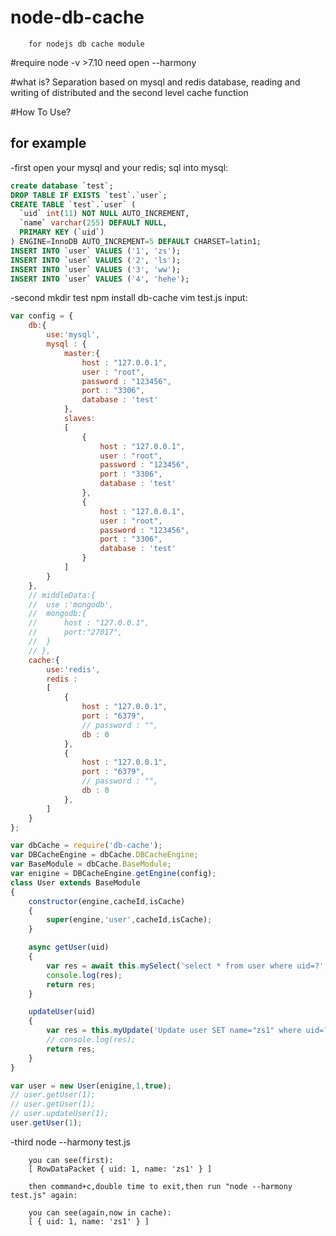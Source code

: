 # node-db-cache
		for nodejs db cache module

#require
		node -v >7.10
		need open --harmony

#what is?
		Separation based on mysql and redis database, 
		reading and writing of distributed and the second level cache function


#How To Use?
## for example
-first
		open your mysql and your redis;
		sql into mysql:
```sql
create database `test`;
DROP TABLE IF EXISTS `test`.`user`;
CREATE TABLE `test`.`user` (
  `uid` int(11) NOT NULL AUTO_INCREMENT,
  `name` varchar(255) DEFAULT NULL,
  PRIMARY KEY (`uid`)
) ENGINE=InnoDB AUTO_INCREMENT=5 DEFAULT CHARSET=latin1;
INSERT INTO `user` VALUES ('1', 'zs');
INSERT INTO `user` VALUES ('2', 'ls');
INSERT INTO `user` VALUES ('3', 'ww');
INSERT INTO `user` VALUES ('4', 'hehe');
```
-second
		mkdir test
		npm install db-cache
		vim test.js
		input:
```js
var config = {
	db:{
		use:'mysql',
		mysql : {
			master:{
				host : "127.0.0.1",
				user : "root",
				password : "123456",
				port : "3306",
				database : 'test'
			},
			slaves:
			[
				{
					host : "127.0.0.1",
					user : "root",
					password : "123456",
					port : "3306",
					database : 'test'
				},
				{
					host : "127.0.0.1",
					user : "root",
					password : "123456",
					port : "3306",
					database : 'test'
				}
			]
		}
	},
	// middleData:{
	// 	use :'mongodb',
	// 	mongodb:{
	// 		host : "127.0.0.1",
	// 		port:"27017",
	// 	}
	// },
	cache:{
		use:'redis',
		redis : 
		[
			{
				host : "127.0.0.1",
				port : "6379",
				// password : "",
				db : 0
			},
			{
				host : "127.0.0.1",
				port : "6379",
				// password : "",
				db : 0
			},
		]
	}
};

var dbCache = require('db-cache');
var DBCacheEngine = dbCache.DBCacheEngine;
var BaseModule = dbCache.BaseModule;
var enigine = DBCacheEngine.getEngine(config);
class User extends BaseModule
{
	constructor(engine,cacheId,isCache)
	{
		super(engine,'user',cacheId,isCache);
	}

	async getUser(uid)
	{
		var res = await this.mySelect('select * from user where uid=?',[uid],60);
		console.log(res);
		return res;
	}

	updateUser(uid)
	{
		var res = this.myUpdate('Update user SET name="zs1" where uid=?',[uid]);
		// console.log(res);
		return res;
	}
}

var user = new User(enigine,1,true);
// user.getUser(1);
// user.getUser(1);
// user.updateUser(1);
user.getUser(1);
```
-third
		node --harmony test.js

		you can see(first):
		[ RowDataPacket { uid: 1, name: 'zs1' } ]

		then command+c,double time to exit,then run "node --harmony test.js" again:

		you can see(again,now in cache):
		[ { uid: 1, name: 'zs1' } ]






